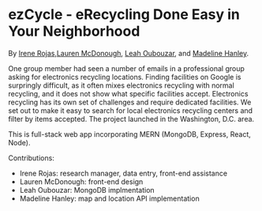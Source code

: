 # ezCycle - eRecycling Done Easy in Your Neighborhood

By [Irene Rojas](https://github.com/irene-rojas),[Lauren McDonough](https://github.com/Lmcdono1), [Leah Oubouzar](https://github.com/LOubouzar), and [Madeline Hanley](https://github.com/mhanley00).

One group member had seen a number of emails in a professional group asking for electronics recycling locations. Finding facilities on Google is surpringly difficult, as it often mixes electronics recycling with normal recycling, and it does not show what specific facilities accept. Electronics recycling has its own set of challenges and require dedicated facilities. We set out to make it easy to search for local electronics recycling centers and filter by items accepted. The project launched in the Washington, D.C. area.

This is full-stack web app incorporating MERN (MongoDB, Express, React, Node).

Contributions:
- Irene Rojas: research manager, data entry, front-end assistance
- Lauren McDonough: front-end design
- Leah Oubouzar: MongoDB implmentation
- Madeline Hanley: map and location API implementation

